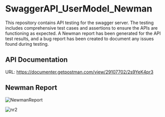 #  SwaggerAPI_UserModel_Newman

This repository contains API testing for the swagger server. The testing includes comprehensive test cases and assertions to ensure the APIs are functioning as expected. A Newman report has been generated for the API test results, and a bug report has been created to document any issues found during testing.


## API Documentation
URL: https://documenter.getpostman.com/view/29107702/2s9YeK4pr3


## Newman Report

![NewmanReport](https://github.com/ObidulKadir/SwaggerAPI_UserModel_Newman/assets/39410598/314dde6b-aa0b-45e9-9a87-5cc93bf6910d)

![nr2](https://github.com/ObidulKadir/SwaggerAPI_UserModel_Newman/assets/39410598/c1c422e1-952c-4b0a-bd9c-a8aadd31e841)
